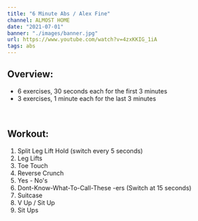 ```yaml
---
title: "6 Minute Abs / Alex Fine"
channel: ALMOST HOME
date: "2021-07-01"
banner: "./images/banner.jpg"
url: https://www.youtube.com/watch?v=4zxKKIG_1iA
tags: abs
---
```


## Overview:
- 6 exercises, 30 seconds each for the first 3 minutes
- 3 exercises, 1 minute each for the last 3 minutes

<br />

## Workout:
1. Split Leg Lift Hold (switch every 5 seconds)
2. Leg Lifts
3. Toe Touch
4. Reverse Crunch
5. Yes - No's
6. Dont-Know-What-To-Call-These -ers (Switch at 15 seconds)
7. Suitcase
8. V Up / Sit Up
9. Sit Ups
